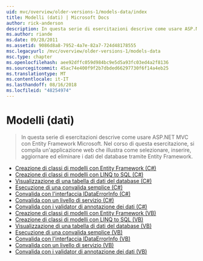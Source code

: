 ```yaml
---
uid: mvc/overview/older-versions-1/models-data/index
title: Modelli (dati) | Microsoft Docs
author: rick-anderson
description: In questa serie di esercitazioni descrive come usare ASP.NET MVC con Entity Framework Microsoft. Nel corso di questa esercitazione, si compila un'applicazione web...
ms.author: riande
ms.date: 09/28/2011
ms.assetid: 9086d8a8-7952-4a7e-82a7-724d48178555
msc.legacyurl: /mvc/overview/older-versions-1/models-data
msc.type: chapter
ms.openlocfilehash: aee92dffc059d984bc9e5d5a93fc03ed4a2f8136
ms.sourcegitcommit: 45ac74e400f9f2b7dbded66297730f6f14a4eb25
ms.translationtype: MT
ms.contentlocale: it-IT
ms.lasthandoff: 08/16/2018
ms.locfileid: "48254974"
---
```

<a name="models-data"></a>Modelli (dati)
====================
> In questa serie di esercitazioni descrive come usare ASP.NET MVC con Entity Framework Microsoft. Nel corso di questa esercitazione, si compila un'applicazione web che illustra come selezionare, inserire, aggiornare ed eliminare i dati del database tramite Entity Framework.


- [Creazione di classi di modelli con Entity Framework (C#)](creating-model-classes-with-the-entity-framework-cs.md)
- [Creazione di classi di modelli con LINQ to SQL (C#)](creating-model-classes-with-linq-to-sql-cs.md)
- [Visualizzazione di una tabella di dati del database (C#)](displaying-a-table-of-database-data-cs.md)
- [Esecuzione di una convalida semplice (C#)](performing-simple-validation-cs.md)
- [Convalida con l'interfaccia IDataErrorInfo (C#)](validating-with-the-idataerrorinfo-interface-cs.md)
- [Convalida con un livello di servizio (C#)](validating-with-a-service-layer-cs.md)
- [Convalida con i validator di annotazione dei dati (C#)](validation-with-the-data-annotation-validators-cs.md)
- [Creazione di classi di modelli con Entity Framework (VB)](creating-model-classes-with-the-entity-framework-vb.md)
- [Creazione di classi di modelli con LINQ to SQL (VB)](creating-model-classes-with-linq-to-sql-vb.md)
- [Visualizzazione di una tabella di dati del database (VB)](displaying-a-table-of-database-data-vb.md)
- [Esecuzione di una convalida semplice (VB)](performing-simple-validation-vb.md)
- [Convalida con l'interfaccia IDataErrorInfo (VB)](validating-with-the-idataerrorinfo-interface-vb.md)
- [Convalida con un livello di servizio (VB)](validating-with-a-service-layer-vb.md)
- [Convalida con i validator di annotazione dei dati (VB)](validation-with-the-data-annotation-validators-vb.md)
